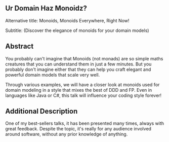 ## Ur Domain Haz Monoidz?

Alternative title: Monoids, Monoids Everywhere, Right Now!

Subtitle: (Discover the elegance of monoids for your domain models)

## Abstract

You probably can't imagine that Monoids (not monads) are so simple maths creatures that you can understand them in just a few minutes. But you probably don't imagine either that they can help you craft elegant and powerful domain models that scale very well.

Through various examples, we will have a closer look at monoids used for domain modeling in a style that mixes the best of DDD and FP. Even in languages like Java or C#, this talk will influence your coding style forever!

## Additional Description

One of my best-sellers talks, it has been presented many times, always with great feedback. Despite the topic, it's really for any audience involved around software, without any prior knowledge of anything.
